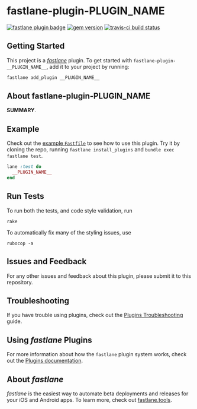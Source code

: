 # fastlane-plugin-__PLUGIN_NAME__

[![fastlane plugin badge](https://rawcdn.githack.com/fastlane/fastlane/master/fastlane/assets/plugin-badge.svg)](https://rubygems.org/gems/fastlane-plugin-__PLUGIN_NAME__)
[![gem version](https://img.shields.io/gem/v/fastlane-plugin-__PLUGIN_NAME__.svg)](https://rubygems.org/gems/fastlane-plugin-__PLUGIN_NAME__)
[![travis-ci build status](https://travis-ci.com/__GITHUB_USERNAME__/fastlane-plugin-__PLUGIN_NAME__.svg?branch=master)](https://travis-ci.com/__GITHUB_USERNAME__/fastlane-plugin-__PLUGIN_NAME__)

## Getting Started

This project is a [_fastlane_](https://github.com/fastlane/fastlane) plugin. To get started with `fastlane-plugin-__PLUGIN_NAME__`, add it to your project by running:

```bash
fastlane add_plugin __PLUGIN_NAME__
```

## About fastlane-plugin-__PLUGIN_NAME__

__SUMMARY__.

## Example

Check out the [example `Fastfile`](fastlane/Fastfile) to see how to use this plugin. Try it by cloning the repo, running `fastlane install_plugins` and `bundle exec fastlane test`.

```ruby
lane :test do
  __PLUGIN_NAME__
end
```

## Run Tests

To run both the tests, and code style validation, run

```
rake
```

To automatically fix many of the styling issues, use
```
rubocop -a
```

## Issues and Feedback

For any other issues and feedback about this plugin, please submit it to this repository.

## Troubleshooting

If you have trouble using plugins, check out the [Plugins Troubleshooting](https://docs.fastlane.tools/plugins/plugins-troubleshooting/) guide.

## Using _fastlane_ Plugins

For more information about how the `fastlane` plugin system works, check out the [Plugins documentation](https://docs.fastlane.tools/plugins/create-plugin/).

## About _fastlane_

_fastlane_ is the easiest way to automate beta deployments and releases for your iOS and Android apps. To learn more, check out [fastlane.tools](https://fastlane.tools).
